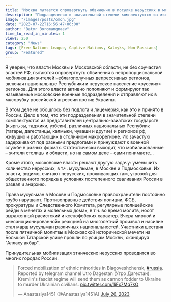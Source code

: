 ```yaml
---
title: "Москва пытается опровергнуть обвинения в посылке нерусских в мясорубку"
description: "Подразделения в значительной степени комплектуются из живущих и работающих в столичном макрорегионе представителей центрально-азиатских государств, национальных Республик и регионов РФ."
image: "/images/posts/omon.jpg"
date: "2023-07-22T16:56:47+06:00"
author: "Batyr Boromangnaev"
time_to_read_in_minutes: 1
views: 250
category: "News"
tags: [Free Nations League, Captive Nations, Kalmyks, Non-Russians]
group: "Featured"
---
```

Я уверен, что власти Москвы и Московской области, не без соучастия властей РФ, пытаются опровергнуть обвинения в непропорциональной мобилизации жителей неблагополучных депрессивных регионов, включая национальные Республики и нерусское население «русских» регионов. Для этого власти активно пополняют и формируют так называемые московские военные подразделения и отправляют их в мясорубку российской агрессии против Украины.

В этом деле не обошлось без подлога и лицемерия, как это и принято в России. Дело в том, что эти подразделения в значительной степени комплектуются из представителей центрально-азиатских государств (кыргызы, таджики, узбеки), различных национальных Республик (татары, дагестанцы, калмыки, чуваши и другие) и регионов рф, живущих и работающих в столичном макрорегионе. Их зачастую задерживают под разными предлогами и принуждают к военной службе в разных формах. Статистически выходит, что мобилизованные – жители столицы и области, но на самом деле – сами понимаете…

Кроме этого, московские власти решают другую задачу: уменьшить количество нерусских, в т.ч. мусульман, в Москве и Подмосковье. Их власти, видимо, считают нерусских, проживающих там, угрозой для общественного порядка в условиях постепенного сваливания России в развал и анархию.

Права мусульман в Москве и Подмосковье правоохранители постоянно грубо нарушают. Противоправные действия полиции, ФСБ, прокуратуры и Следственного Комитета, регулярные полицейские рейды в мечетях и молельных домах, в т.ч. во время молитв, носят выраженный расистский и ксенофобских характер. Вчера мирной и «несанкционированной» реакцией на многолетний произвол и насилие стал марш мусульман различных национальностей. Участники шествия после пятничной молитвы в Московской исторической мечети на Большой Татарской улице прошли по улицам Москвы, скандируя "Аллаху акбар".

Принудительная мобилизация этнических нерусских проводится во многих городах России.

<blockquote class="twitter-tweet"><p lang="und" dir="ltr">Forced mobilization of ethnic minorities in Blagoveshchensk, <a href="https://twitter.com/hashtag/russia?src=hash&amp;ref_src=twsrc%5Etfw">#russia</a>. Reported by telegram channel Utro Dagestan (Утро Дагестан).<br>Kremlin&#39;s fascist regime will send them as cannon fodder to Ukraine to murder Ukrainian civilians. <a href="https://t.co/1iFx7Mq7kO">pic.twitter.com/1iFx7Mq7kO</a></p>&mdash; Anastasiya1451 (@Anastasiya1451A) <a href="https://twitter.com/Anastasiya1451A/status/1684114906004553729?ref_src=twsrc%5Etfw">July 26, 2023</a></blockquote> <script async src="https://platform.twitter.com/widgets.js" charset="utf-8"></script>

